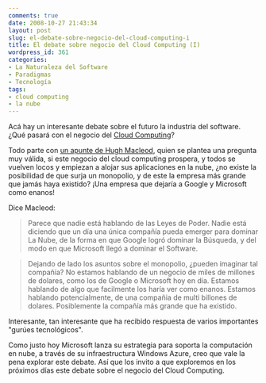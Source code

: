 ```yaml
---
comments: true
date: 2008-10-27 21:43:34
layout: post
slug: el-debate-sobre-negocio-del-cloud-computing-i
title: El debate sobre negocio del Cloud Computing (I)
wordpress_id: 361
categories:
- La Naturaleza del Software
- Paradigmas
- Tecnología
tags:
- cloud computing
- la nube
---
```


Acá hay un interesante debate sobre el futuro la industria del software. ¿Qué pasará con el negocio del [Cloud Computing](http://es.wikipedia.org/wiki/Computaci%C3%B3n_en_nube)?

Todo parte con [un apunte de Hugh Macleod](http://www.gapingvoid.com/Moveable_Type/archives/004638.html), quien se plantea una pregunta muy válida, si este negocio del cloud computing prospera, y todos se vuelven locos y empiezan a alojar sus aplicaciones en la nube, ¿no existe la posibilidad de que surja un monopolio, y de este la empresa más grande que jamás haya existido? ¡Una empresa que dejaría a Google y Microsoft como enanos!

Dice Macleod:

> Parece que nadie está hablando de las Leyes de Poder. Nadie está diciendo que un día una única compañía pueda emerger para dominar La Nube, de la forma en que Google logró dominar la Búsqueda, y del modo en que Microsoft llegó a dominar el Software.

> Dejando de lado los asuntos sobre el monopolio, ¿pueden imaginar tal compañía? No estamos hablando de un negocio de miles de millones de dolares, como los de Google o Microsoft hoy en día. Estamos hablando de algo que facilmente los haría ver como enanos. Estamos hablando potencialmente, de una compañia de multi billones de dolares. Posiblemente la compañía más grande que ha existido.

Interesante, tan interesante que ha recibido respuesta de varios importantes "gurúes tecnológicos".

Como justo hoy Microsoft lanza su estrategia para soporta la computación en nube, a través de su infraestructura Windows Azure, creo que vale la pena explorar este debate. Así que los invito a que exploremos en los próximos días este debate sobre el negocio del Cloud Computing.



